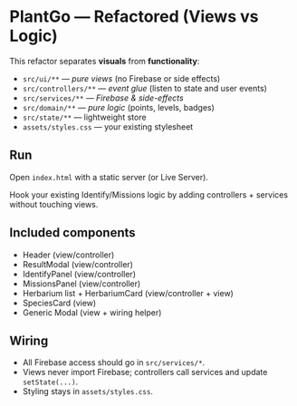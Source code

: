 # PlantGo — Refactored (Views vs Logic)

This refactor separates **visuals** from **functionality**:

- `src/ui/**` — *pure views* (no Firebase or side effects)
- `src/controllers/**` — *event glue* (listen to state and user events)
- `src/services/**` — *Firebase & side-effects*
- `src/domain/**` — *pure logic* (points, levels, badges)
- `src/state/**` — lightweight store
- `assets/styles.css` — your existing stylesheet

## Run
Open `index.html` with a static server (or Live Server).

Hook your existing Identify/Missions logic by adding controllers + services without touching views.


## Included components
- Header (view/controller)
- ResultModal (view/controller)
- IdentifyPanel (view/controller)
- MissionsPanel (view/controller)
- Herbarium list + HerbariumCard (view/controller + view)
- SpeciesCard (view)
- Generic Modal (view + wiring helper)

## Wiring
- All Firebase access should go in `src/services/*`.
- Views never import Firebase; controllers call services and update `setState(...)`.
- Styling stays in `assets/styles.css`.
